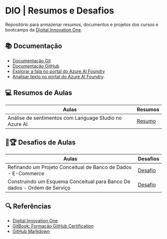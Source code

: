 # DIO | Resumos e Desafios

Repositório para armazenar resumos, documentos e projetos dos cursos e bootcamps da [Digital Innovation One](https://www.dio.me/).

## 📚 Documentação
- [Documentação Git](https://git-scm.com/doc)
- [Documentação GitHub](https://doc.github.com/)
- [Explorar a fala no portal do Azure AI Foundry](https://microsoftlearning.github.io/mslearn-ai-fundamentals/Instructions/Labs/09-speech.html)
- [Analisar texto no portal do Azure AI Foundry](https://microsoftlearning.github.io/mslearn-ai-fundamentals/Instructions/Labs/06-text-analysis.html).

## 💻 Resumos de Aulas

| Aulas | Resumos |
|-------|---------|
| Análise de sentimentos com Language Studio no Azure AI | [Resumo](https://github.com/nilatala/Resumos-e-Desafios-DIO/blob/main/Resumos/LanguageStudio.md) |

## 🧩🏆 Desafios de Aulas

| Aulas | Desafios |
|-------|---------|
| Refinando um Projeto Conceitual de Banco de Dados - E-Commerce | [Desafio](https://github.com/nilatala/Resumos-e-Desafios-DIO/tree/main/Desafios/Projeto_Conceitual_E-commerce) |
| Construindo um Esquema Conceitual para Banco De dados - Ordem de Serviço | [Desafio](https://github.com/nilatala/Resumos-e-Desafios-DIO/tree/main/Desafios/Projeto_Conceitual_OS) |

## 🔍 Referências
- [Digital Innovation One]().
- [GitBook: Formação GitHub Certification](https://aline-antunes.gitbook.io/formacao-fundamentos-github)
- [GitHub Markdown](https://docs.github.com/pt/get-started/writing-on-github/getting-started-with-writing-and-formatting-on-github/basic-writing-and-formatting-syntax)
